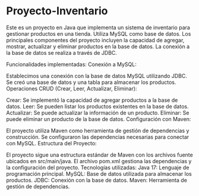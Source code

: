 # Proyecto-Inventario
Este es un proyecto en Java que implementa un sistema de inventario para gestionar productos en una tienda. Utiliza MySQL como base de datos.
Los principales componentes del proyecto incluyen la capacidad de agregar, mostrar, actualizar y eliminar productos en la base de datos. La conexión a la base de datos se realiza a través de JDBC.

Funcionalidades implementadas:
Conexión a MySQL:

Establecimos una conexión con la base de datos MySQL utilizando JDBC.
Se creó una base de datos y una tabla para almacenar los productos.
Operaciones CRUD (Crear, Leer, Actualizar, Eliminar):

Crear: Se implementó la capacidad de agregar productos a la base de datos.
Leer: Se pueden listar los productos existentes en la base de datos.
Actualizar: Se puede actualizar la información de un producto.
Eliminar: Se puede eliminar un producto de la base de datos.
Configuración con Maven:

El proyecto utiliza Maven como herramienta de gestión de dependencias y construcción.
Se configuraron las dependencias necesarias para conectar con MySQL.
Estructura del Proyecto:

El proyecto sigue una estructura estándar de Maven con los archivos fuente ubicados en src/main/java.
El archivo pom.xml gestiona las dependencias y la configuración del proyecto.
Tecnologías utilizadas:
Java 17: Lenguaje de programación principal.
MySQL: Base de datos utilizada para almacenar los productos.
JDBC: Conexión con la base de datos.
Maven: Herramienta de gestión de dependencias.
